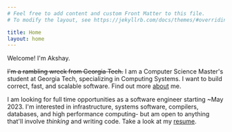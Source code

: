 ```yaml
---
# Feel free to add content and custom Front Matter to this file.
# To modify the layout, see https://jekyllrb.com/docs/themes/#overriding-theme-defaults

title: Home
layout: home
---
```


Welcome! I'm Akshay.

~~I'm a rambling wreck from Georgia Tech.~~ I am a Computer Science Master's student at Georgia Tech, specializing in Computing
Systems. I want to build correct, fast, and scalable software. Find out more [about](/about) me. 

I am looking for full time opportunities as a software engineer starting ~May 2023. 
I'm interested in infrastructure, systems software, compilers, databases,
and high performance computing- but am open to anything that'll involve
_thinking_ and writing code. Take a look at my
[resume](https://drive.google.com/file/d/1lDEYajvxcl96x1H4cHi3-1PPJX0JLOMH/view?usp=sharing).

